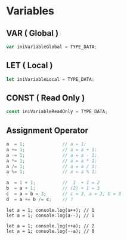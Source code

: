 # Variables

## VAR \( Global \)

```javascript
var iniVariableGlobal = TYPE_DATA;
```

## LET \( Local \)

```javascript
let iniVariableLocal = TYPE_DATA;
```

## CONST \( Read Only \)

```javascript
const iniVariableReadOnly = TYPE_DATA;
```

## Assignment Operator

```javascript
a  = 1;              // a = 1;
a += 1;              // a = a + 1;
a -= 1;              // a = a - 1;
a *= 1;              // a = a * 1;
a /= 1;              // a = a / 1;
a %= 1;              // a = a % 1;
```

```javascript
a  = 1 + 1;          //  1  + 1 = 2
b  = a + 1;          // (2) + 1 = 3
c  = a = b = 3;      // c = 3, a = 3, b = 3
d  = a += b /= c;    // ?
```

```text
let a = 1; console.log(a++); // 1
let a = 1; console.log(a--); // 1

let a = 1; console.log(++a); // 2
let a = 1; console.log(--a); // 0
```

